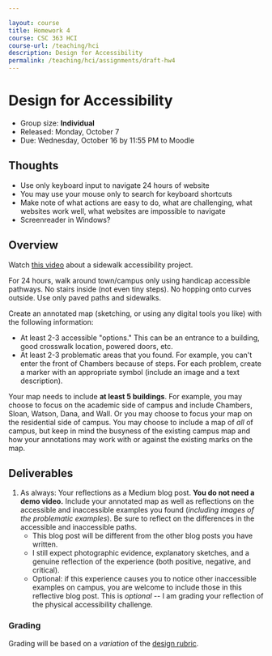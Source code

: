 ```yaml
---

layout: course
title: Homework 4
course: CSC 363 HCI
course-url: /teaching/hci
description: Design for Accessibility
permalink: /teaching/hci/assignments/draft-hw4
---
```


# Design for Accessibility

* Group size: **Individual**
* Released: Monday, October 7
* Due: Wednesday, October 16 by 11:55 PM to Moodle

## Thoughts
* Use only keyboard input to navigate 24 hours of website
* You may use your mouse only to search for keyboard shortcuts
* Make note of what actions are easy to do, what are challenging, what websites work well, what websites are impossible to navigate
* Screenreader in Windows?

## Overview 
Watch [this video](https://www.youtube.com/watch?v=_GBLqZDXB_0) about a sidewalk accessibility project.

For 24 hours, walk around town/campus only using handicap accessible pathways. No stairs inside (not even tiny steps). No hopping onto curves outside. Use only paved paths and sidewalks. 

Create an annotated map (sketching, or using any digital tools you like) with the following information:
* At least 2-3 accessible "options." This can be an entrance to a building, good crosswalk location, powered 
doors, etc.
* At least 2-3 problematic areas that you found. For example, you can't enter the front of Chambers because of steps.
For each problem, create a marker with an appropriate symbol (include an image and a text description).

Your map needs to include **at least 5 buildings**. For example, you may choose to focus on the academic side of campus and include Chambers, Sloan, Watson, Dana, and Wall. Or you may choose to focus your map on the residential side of campus. You may choose to include a map of *all* of campus, but keep in mind the busyness of the existing campus map and how your annotations may work with or against the existing marks on the map. 

## Deliverables
1. As always: Your reflections as a Medium blog post. **You do not need a demo video.** Include your annotated map as well as reflections on the accessible and inaccessible examples you found (*including images of the problematic examples*). Be sure to reflect on the differences in the accessible and inaccessible paths.
    * This blog post will be different from the other blog posts you have written.
    * I still expect photographic evidence, explanatory sketches, and a genuine reflection of the experience (both positive, negative, and critical).
    * Optional: if this experience causes you to notice other inaccessible examples on campus, you are welcome to include those in this reflective blog post. This is *optional* -- I am grading your reflection of the physical accessibility challenge.

### Grading
Grading will be based on a *variation* of the [design rubric](https://docs.google.com/spreadsheets/d/1aI9LcmVZmh_977G__U4Guz_rPRCwWZs26J_yHXbhSyY/edit?usp=sharing).